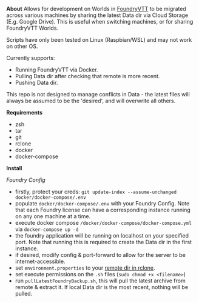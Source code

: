 **About**
Allows for development on Worlds in [FoundryVTT](https://foundryvtt.com/) to be migrated across various machines by sharing the latest Data dir via Cloud Storage (E.g. Google Drive). This is useful when switching machines, or for sharing FoundryVTT Worlds.

Scripts have only been tested on Linux (Raspbian/WSL) and may not work on other OS.

Currently supports:
- Running FoundryVTT via Docker.
- Pulling Data dir after checking that remote is more recent.
- Pushing Data dir. 

This repo is not designed to manage conflicts in Data - the latest files will always be assumed to be the 'desired', and will overwrite all others.

**Requirements**
- zsh
- tar
- git
- rclone
- docker
- docker-compose

**Install**

*Foundry Config*
- firstly, protect your creds: `git update-index --assume-unchanged docker/docker-compose/.env`
- populate `docker/docker-compose/.env` with your Foundry Config. Note that each Foundry license can have a corresponding instance running on any one machine at a time. 
- execute docker compose `/docker/docker-compose/docker-compose.yml` via `docker-compose up -d`
- the foundry application will be running on localhost on your specified port. Note that running this is required to create the Data dir in the first instance.
- if desired, modify config & port-forward to allow for the server to be internet-accessible.
- set `environment.properties` to your [remote dir in rclone](https://rclone.org/remote_setup/).
- set execute permissions on the `.sh` files (`sudo chmod +x <filename>`)
- run `pullLatestFoundryBackup.sh`, this will pull the latest archive from remote & extract it. If local Data dir is the most recent, nothing will be pulled.

